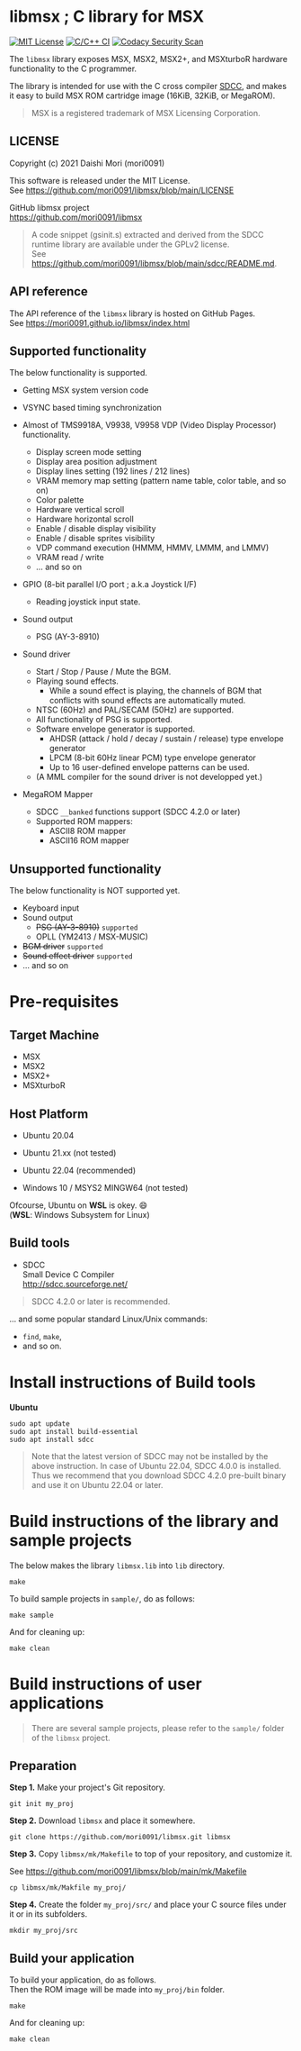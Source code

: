 # libmsx ; C library for MSX

[![MIT License](https://img.shields.io/github/license/mori0091/libmsx.svg)](https://github.com/mori0091/libmsx/blob/main/LICENSE)
[![C/C++ CI](https://github.com/mori0091/libmsx/actions/workflows/c-cpp.yml/badge.svg)](https://github.com/mori0091/libmsx/actions/workflows/c-cpp.yml)
[![Codacy Security Scan](https://github.com/mori0091/libmsx/actions/workflows/codacy-analysis.yml/badge.svg)](https://github.com/mori0091/libmsx/actions/workflows/codacy-analysis.yml)

The `libmsx` library exposes MSX, MSX2, MSX2+, and MSXturboR hardware
functionality to the C programmer.

The library is intended for use with the C cross compiler
[SDCC](http://sdcc.sourceforge.net/), and makes it easy to build MSX ROM
cartridge image (16KiB, 32KiB, or MegaROM).

> MSX is a registered trademark of MSX Licensing Corporation.

## LICENSE

Copyright (c) 2021 Daishi Mori (mori0091)

This software is released under the MIT License.  
See <https://github.com/mori0091/libmsx/blob/main/LICENSE>

GitHub libmsx project  
<https://github.com/mori0091/libmsx>

> A code snippet (gsinit.s) extracted and derived from the SDCC runtime library
> are available under the GPLv2 license.  
> See <https://github.com/mori0091/libmsx/blob/main/sdcc/README.md>.

## API reference

The API reference of the `libmsx` library is hosted on GitHub Pages.  
See <https://mori0091.github.io/libmsx/index.html>

## Supported functionality

The below functionality is supported.

  - Getting MSX system version code

  - VSYNC based timing synchronization

  - Almost of TMS9918A, V9938, V9958 VDP (Video Display Processor)
    functionality.
    - Display screen mode setting
    - Display area position adjustment
    - Display lines setting (192 lines / 212 lines)
    - VRAM memory map setting (pattern name table, color table, and so on)
    - Color palette
    - Hardware vertical scroll
    - Hardware horizontal scroll
    - Enable / disable display visibility
    - Enable / disable sprites visibility
    - VDP command execution (HMMM, HMMV, LMMM, and LMMV)
    - VRAM read / write
    - … and so on

  - GPIO (8-bit parallel I/O port ; a.k.a Joystick I/F)
    - Reading joystick input state.

  - Sound output
    - PSG (AY-3-8910)

  - Sound driver
    - Start / Stop / Pause / Mute the BGM.
    - Playing sound effects.
      - While a sound effect is playing, the channels of BGM that conflicts with
        sound effects are automatically muted.
    - NTSC (60Hz) and PAL/SECAM (50Hz) are supported.
    - All functionality of PSG is supported.
    - Software envelope generator is supported.
      - AHDSR (attack / hold / decay / sustain / release) type envelope generator
      - LPCM (8-bit 60Hz linear PCM) type envelope generator
      - Up to 16 user-defined envelope patterns can be used.
    - (A MML compiler for the sound driver is not developped yet.)

  - MegaROM Mapper
    - SDCC `__banked` functions support (SDCC 4.2.0 or later)
    - Supported ROM mappers:
      - ASCII8 ROM mapper
      - ASCII16 ROM mapper

## Unsupported functionality

The below functionality is NOT supported yet.

  - Keyboard input
  - Sound output
    - ~~PSG (AY-3-8910)~~ `supported`
    - OPLL (YM2413 / MSX-MUSIC)
  - ~~BGM driver~~ `supported`
  - ~~Sound effect driver~~ `supported`
  - … and so on

# Pre-requisites

## Target Machine

  - MSX
  - MSX2
  - MSX2+
  - MSXturboR

## Host Platform

  - Ubuntu 20.04
  - Ubuntu 21.xx (not tested)
  - Ubuntu 22.04 (recommended)

  - Windows 10 / MSYS2 MINGW64 (not tested)

Ofcourse, Ubuntu on **WSL** is okey. 😄  
(**WSL**: Windows Subsystem for Linux)

## Build tools

  - SDCC  
    Small Device C Compiler  
    <http://sdcc.sourceforge.net/>

> SDCC 4.2.0 or later is recommended.

… and some popular standard Linux/Unix commands:

  - `find`, `make`,
  - and so on.

# Install instructions of Build tools

**Ubuntu**

``` shell
sudo apt update
sudo apt install build-essential
sudo apt install sdcc
```

> Note that the latest version of SDCC may not be installed by the above
> instruction. In case of Ubuntu 22.04, SDCC 4.0.0 is installed. Thus we
> recommend that you download SDCC 4.2.0 pre-built binary and use it on Ubuntu
> 22.04 or later.

# Build instructions of the library and sample projects

The below makes the library `libmsx.lib` into `lib` directory.

``` shell
make
```

To build sample projects in `sample/`, do as follows:

``` shell
make sample
```

And for cleaning up:

``` shell
make clean
```

# Build instructions of user applications

> There are several sample projects, please refer to the `sample/`
> folder of the `libmsx` project.

## Preparation

**Step 1.** Make your project's Git repository.

``` shell
git init my_proj
```

**Step 2.** Download `libmsx` and place it somewhere.

``` shell
git clone https://github.com/mori0091/libmsx.git libmsx
```

**Step 3.** Copy `libmsx/mk/Makefile` to top of your repository, and
customize it.

See <https://github.com/mori0091/libmsx/blob/main/mk/Makefile>

``` shell
cp libmsx/mk/Makfile my_proj/
```

**Step 4.** Create the folder `my_proj/src/` and place your C source
files under it or in its subfolders.

``` shell
mkdir my_proj/src
```

## Build your application

To build your application, do as follows.  
Then the ROM image will be made into `my_proj/bin` folder.

``` shell
make
```

And for cleaning up:

``` shell
make clean
```
